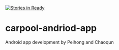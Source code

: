 [![Stories in Ready](https://badge.waffle.io/GoThumbers/CarPool.png?label=ready&title=Ready)](https://waffle.io/GoThumbers/CarPool)
# carpool-andriod-app
Android app development by Peihong and Chaoqun
